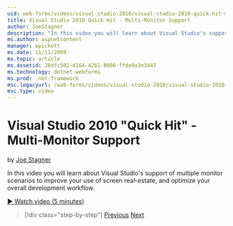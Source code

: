 ```yaml
---
uid: web-forms/videos/visual-studio-2010/visual-studio-2010-quick-hit-multi-monitor-support
title: Visual Studio 2010 Quick Hit - Multi-Monitor Support
author: JoeStagner
description: "In this video you will learn about Visual Studio's support of multiple monitor scenarios to improve your use of screen real-estate, and optimize your overall..."
ms.author: aspnetcontent
manager: wpickett
ms.date: 11/11/2009
ms.topic: article
ms.assetid: 26dfc502-d164-4261-8006-ffde9a3e3447
ms.technology: dotnet-webforms
ms.prod: .net-framework
msc.legacyurl: /web-forms/videos/visual-studio-2010/visual-studio-2010-quick-hit-multi-monitor-support
msc.type: video
---
```

Visual Studio 2010 "Quick Hit" - Multi-Monitor Support
====================
by [Joe Stagner](https://github.com/JoeStagner)

In this video you will learn about Visual Studio's support of multiple monitor scenarios to improve your use of screen real-estate, and optimize your overall development workflow. 

[&#9654; Watch video (5 minutes)](https://channel9.msdn.com/Blogs/ASP-NET-Site-Videos/visual-studio-2010-quick-hit-multi-monitor-support)

>[!div class="step-by-step"]
[Previous](visual-studio-2010-quick-hit-intellisense-smart-lists.md)
[Next](visual-studio-2010-quick-hit-new-web-project-template.md)
